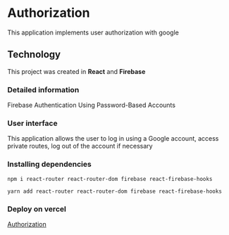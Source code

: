 # Authorization

This application implements user authorization with google

## Technology

This project was created in __React__ and __Firebase__

### Detailed information

Firebase Authentication Using Password-Based Accounts

### User interface

This application allows the user to log in using a Google account, access private routes, log out of the account if necessary

### Installing dependencies

`npm i react-router react-router-dom firebase react-firebase-hooks `

`yarn add react-router react-router-dom firebase react-firebase-hooks`

### Deploy on vercel

[Authorization](https://authorization-inky.vercel.app/)
